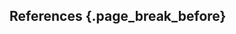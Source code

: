 ## References {.page_break_before}

<!-- Explicitly insert bibliography here -->
<div id="refs"></div>

<!-- Define citation tags below -->
[@tag:Park2020_distancing]: url:https://github.com/parksw3/Korea-analysis/blob/master/v1/korea.pdf
[@WHO-China-report-2020-02-28]: https://www.who.int/publications/i/item/report-of-the-who-china-joint-mission-on-coronavirus-disease-2019-(covid-19)

<!-- Individual sections that have been published as preprints or journal manuscripts -->
[@individual-pathogenesis]: arxiv:2102.01521
[@individual-nutraceuticals]: arxiv:2102.02250
[@individual-pharmaceuticals]: arxiv:2103.02723
